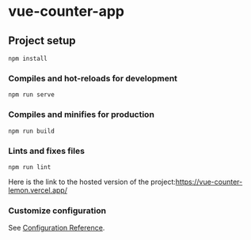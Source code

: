 # vue-counter-app

## Project setup
```
npm install
```

### Compiles and hot-reloads for development
```
npm run serve
```

### Compiles and minifies for production
```
npm run build
```

### Lints and fixes files
```
npm run lint

```

Here is the link to the hosted version of the project:https://vue-counter-lemon.vercel.app/

### Customize configuration
See [Configuration Reference](https://cli.vuejs.org/config/).
